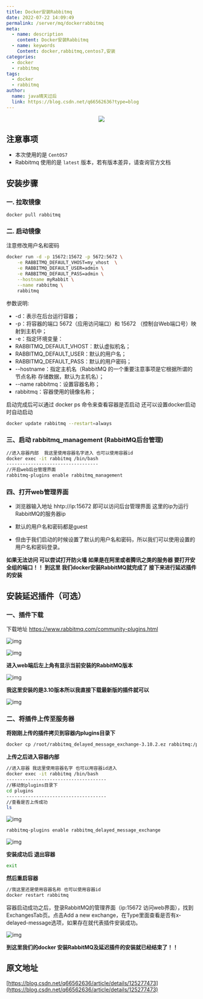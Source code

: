 ```yaml
---
title: Docker安装Rabbitmq
date: 2022-07-22 14:09:49
permalink: /server/mq/dockerrabbitmq
meta:
  - name: description
    content: Docker安装Rabbitmq
  - name: keywords
    Content: docker,rabbitmq,centos7,安装
categories:
  - docker
  - rabbitmq
tags:
  - docker
  - rabbitmq
author:
  name: java晴天过后
  link: https://blog.csdn.net/q66562636?type=blog
---
```


<p align="center">
  <img src="https://cdn.jsdelivr.net/gh/taixingyiji/image_store@main/blog/20220722134341.png">
</p>

<!-- more -->

## 注意事项

- 本次使用的是 `CentOS7`
- Rabbitmq 使用的是 `latest` 版本，若有版本差异，请查询官方文档

## 安装步骤

### 一. 拉取镜像


   ```shell
   docker pull rabbitmq
   ```

### 二. 启动镜像

注意修改用户名和密码

```sh
docker run -d -p 15672:15672 -p 5672:5672 \
	-e RABBITMQ_DEFAULT_VHOST=my_vhost  \
	-e RABBITMQ_DEFAULT_USER=admin \
	-e RABBITMQ_DEFAULT_PASS=admin \
	--hostname myRabbit \
	--name rabbitmq \
	rabbitmq
```

参数说明:

* -d：表示在后台运行容器；
* -p：将容器的端口 5672（应用访问端口）和 15672 （控制台Web端口号）映射到主机中；
* -e：指定环境变量：
* RABBITMQ_DEFAULT_VHOST：默认虚拟机名；
* RABBITMQ_DEFAULT_USER：默认的用户名；
* RABBITMQ_DEFAULT_PASS：默认的用户密码；
* --hostname：指定主机名（RabbitMQ 的一个重要注意事项是它根据所谓的 节点名称 存储数据，默认为主机名）；
* --name rabbitmq：设置容器名称；
* rabbitmq：容器使用的镜像名称；

启动完成后可以通过 docker ps 命令来查看容器是否启动
还可以设置docker启动时自动启动

```sh
docker update rabbitmq --restart=always
```

### 三、启动 rabbitmq_management (RabbitMQ后台管理)

```sh
//进入容器内部  我这里使用容器名字进入 也可以使用容器id
docker exec -it rabbitmq /bin/bash
----------------------------------
//开启web后台管理界面
rabbitmq-plugins enable rabbitmq_management
```

### 四、打开web管理界面

* 浏览器输入地址 hhtp://ip:15672 即可以访问后台管理界面 这里的ip为运行RabbitMQ的服务器ip

* 默认的用户名和密码都是guest

* 但由于我们启动的时候设置了默认的用户名和密码，所以我们可以使用设置的用户名和密码登录。
  

**如果无法访问 可以尝试打开防火墙 如果是在阿里或者腾讯之类的服务器 要打开安全组的端口！！
到这里 我们docker安装RabbitMQ就完成了 接下来进行延迟插件的安装**

## 安装延迟插件（可选）

### 一、插件下载

下载地址
https://www.rabbitmq.com/community-plugins.html

![img](https://cdn.jsdelivr.net/gh/taixingyiji/image_store@main/blog/20220722135818.png)

![img](https://cdn.jsdelivr.net/gh/taixingyiji/image_store@main/blog/20220722135831.png)

**进入web端后左上角有显示当前安装的RabbitMQ版本**

![img](https://cdn.jsdelivr.net/gh/taixingyiji/image_store@main/blog/20220722135852.png)

**我这里安装的是3.10版本所以我直接下载最新版的插件就可以**

![img](https://cdn.jsdelivr.net/gh/taixingyiji/image_store@main/blog/20220722135916.png)

### 二、将插件上传至服务器

**将刚刚上传的插件拷贝到容器内plugins目录下**

```bash
docker cp /root/rabbitmq_delayed_message_exchange-3.10.2.ez rabbitmq:/plugins
```

**上传之后进入容器内部**

```bash
//进入容器 我这里使用容器名字 也可以用容器id进入
docker exec -it rabbitmq /bin/bash
-------------------------------------
//移动到plugins目录下
cd plugins
-------------------------------------
//查看是否上传成功
ls
```

![img](https://cdn.jsdelivr.net/gh/taixingyiji/image_store@main/blog/20220722140054.png)

```bash
rabbitmq-plugins enable rabbitmq_delayed_message_exchange
```

![img](https://cdn.jsdelivr.net/gh/taixingyiji/image_store@main/blog/20220722140124.jpeg)

**安装成功后 退出容器**

```bash
exit
```

**然后重启容器**

```sh
//我这里还是使用容器名称 也可以使用容器id
docker restart rabbitmq
```

容器启动成功之后，登录RabbitMQ的管理界面（ip:15672 访问web界面），找到ExchangesTab页。点击Add a new exchange，在Type里面查看是否有x-delayed-message选项，如果存在就代表插件安装成功。

![img](https://cdn.jsdelivr.net/gh/taixingyiji/image_store@main/blog/20220722140453.png)

**到这里我们的docker 安装RabbitMQ及延迟插件的安装就已经结束了！！**

## 原文地址

[https://blog.csdn.net/q66562636/article/details/125277473](https://blog.csdn.net/q66562636/article/details/125277473)
